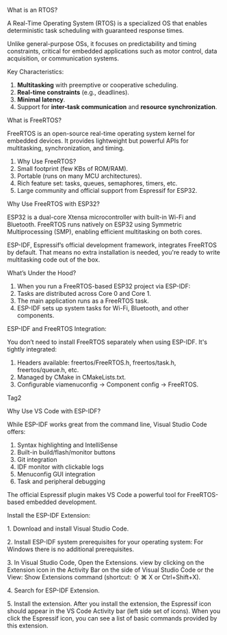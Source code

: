What is an RTOS?

A Real-Time Operating System (RTOS) is a specialized OS that enables deterministic task scheduling with guaranteed response times. 

Unlike general-purpose OSs, it focuses on predictability and timing constraints, critical for embedded applications such as motor control, data acquisition, or communication systems.

Key Characteristics:

1. **Multitasking** with preemptive or cooperative scheduling.
2. **Real-time constraints** (e.g., deadlines).
3. **Minimal latency**.
4. Support for **inter-task communication** and **resource synchronization**.



What is FreeRTOS?

FreeRTOS is an open-source real-time operating system kernel for embedded devices. It provides lightweight but powerful APIs for multitasking, synchronization, and timing.

1. Why Use FreeRTOS?
2. Small footprint (few KBs of ROM/RAM).
3. Portable (runs on many MCU architectures).
4. Rich feature set: tasks, queues, semaphores, timers, etc.
5. Large community and official support from Espressif for ESP32.



Why Use FreeRTOS with ESP32?

ESP32 is a dual-core Xtensa microcontroller with built-in Wi-Fi and Bluetooth. FreeRTOS runs natively on ESP32 using Symmetric Multiprocessing (SMP), enabling efficient multitasking on both cores.

ESP-IDF, Espressif’s official development framework, integrates FreeRTOS by default. That means no extra installation is needed, you're ready to write multitasking code out of the box.



What’s Under the Hood?

1. When you run a FreeRTOS-based ESP32 project via ESP-IDF:
2. Tasks are distributed across Core 0 and Core 1.
3. The main application runs as a FreeRTOS task.
4. ESP-IDF sets up system tasks for Wi-Fi, Bluetooth, and other components.



ESP-IDF and FreeRTOS Integration:

You don’t need to install FreeRTOS separately when using ESP-IDF. It's tightly integrated:

1. Headers available: freertos/FreeRTOS.h, freertos/task.h, freertos/queue.h, etc.
2. Managed by CMake in CMakeLists.txt.
3. Configurable viamenuconfig → Component config → FreeRTOS.



Tag2

Why Use VS Code with ESP-IDF?

While ESP-IDF works great from the command line, Visual Studio Code offers:

1. Syntax highlighting and IntelliSense
2. Built-in build/flash/monitor buttons
3. Git integration
4. IDF monitor with clickable logs
5. Menuconfig GUI integration
6. Task and peripheral debugging

The official Espressif plugin makes VS Code a powerful tool for FreeRTOS-based embedded development.



Install the ESP-IDF Extension:

1\. Download and install Visual Studio Code.

2\. Install ESP-IDF system prerequisites for your operating system: For Windows there is no additional prerequisites.

3\. In Visual Studio Code, Open the Extensions. view by clicking on the Extension icon in the Activity Bar on the side of Visual Studio Code or the View: Show Extensions command (shortcut: ⇧ ⌘ X or Ctrl+Shift+X).

4\. Search for ESP-IDF Extension.

5\. Install the extension. After you install the extension, the Espressif icon should appear in the VS Code Activity bar (left side set of icons). When you click the Espressif icon, you can see a list of basic commands provided by this extension.

